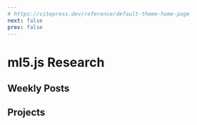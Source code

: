 ```yaml
---
# https://vitepress.dev/reference/default-theme-home-page
next: false
prev: false
---
```


# ml5.js Research

## Weekly Posts

## Projects
